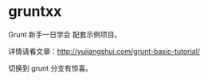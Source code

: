 gruntxx
=======

Grunt 新手一日学会 配套示例项目。

详情请看文章：<http://yujiangshui.com/grunt-basic-tutorial/>

切换到 grunt 分支有惊喜。
